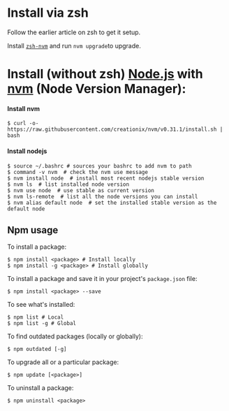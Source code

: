 # Install via zsh

Follow the earlier article on zsh to get it setup.

Install [`zsh-nvm`](https://github.com/lukechilds/zsh-nvm) and run `nvm upgrade`to upgrade.

# Install \(without zsh\) [Node.js](http://nodejs.org/) with [nvm](https://github.com/creationix/nvm) \(Node Version Manager\):

#### Install nvm

```
$ curl -o- https://raw.githubusercontent.com/creationix/nvm/v0.31.1/install.sh | bash
```

#### Install nodejs

```
$ source ~/.bashrc # sources your bashrc to add nvm to path
$ command -v nvm  # check the nvm use message
$ nvm install node  # install most recent nodejs stable version
$ nvm ls  # list installed node version
$ nvm use node  # use stable as current version
$ nvm ls-remote  # list all the node versions you can install
$ nvm alias default node  # set the installed stable version as the default node 
```

## Npm usage

To install a package:

```
$ npm install <package> # Install locally
$ npm install -g <package> # Install globally
```

To install a package and save it in your project's `package.json` file:

```
$ npm install <package> --save
```

To see what's installed:

```
$ npm list # Local
$ npm list -g # Global
```

To find outdated packages \(locally or globally\):

```
$ npm outdated [-g]
```

To upgrade all or a particular package:

```
$ npm update [<package>]
```

To uninstall a package:

```
$ npm uninstall <package>
```



